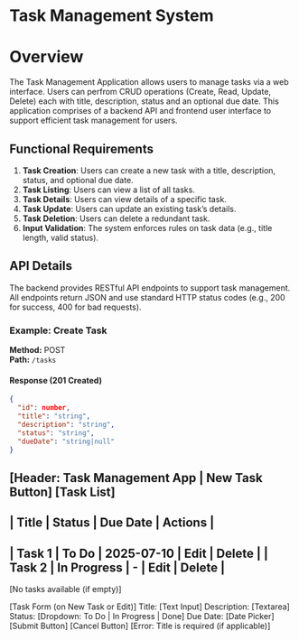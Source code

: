 # Task Management System

# Overview
The Task Management Application allows users to manage tasks via a web interface. Users can perfrom CRUD operations (Create, Read, Update, Delete) each with title, description, status and an optional due date. This application comprises of a backend API and frontend user interface to support efficient task management for users.

## Functional Requirements
1. **Task Creation**: Users can create a new task with a title, description, status, and optional due date.
2. **Task Listing**: Users can view a list of all tasks.
3. **Task Details**: Users can view details of a specific task.
4. **Task Update**: Users can update an existing task’s details.
5. **Task Deletion**: Users can delete a redundant task.
6. **Input Validation**: The system enforces rules on task data (e.g., title length, valid status).

## API Details
The backend provides RESTful API endpoints to support task management. All endpoints return JSON and use standard HTTP status codes (e.g., 200 for success, 400 for bad requests).

### Example: Create Task

**Method:** POST  
**Path:** `/tasks`

#### Response (201 Created)
```json
{
  "id": number,
  "title": "string",
  "description": "string",
  "status": "string",
  "dueDate": "string|null"
}
```

[Header: Task Management App | New Task Button]
[Task List]
-------------------------------------------------
| Title          | Status      | Due Date | Actions |
-------------------------------------------------
| Task 1         | To Do       | 2025-07-10 | Edit | Delete |
| Task 2         | In Progress | -        | Edit | Delete |
-------------------------------------------------
[No tasks available (if empty)]

[Task Form (on New Task or Edit)]
Title: [Text Input]
Description: [Textarea]
Status: [Dropdown: To Do | In Progress | Done]
Due Date: [Date Picker]
[Submit Button] [Cancel Button]
[Error: Title is required (if applicable)]

